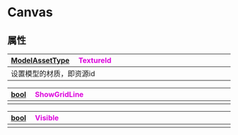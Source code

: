 # Canvas

## 属性

|<div style="width:700px">[ModelAssetType](/Api/DataType/ModelAssetType.md) &emsp;<font color="dd00dd">TextureId</font></div>|
|:---|
|设置模型的材质，即资源id|

|<div style="width:700px">[bool](/Api/DataType/Bool.md) &emsp;<font color="dd00dd">ShowGridLine</font></div>|
|:---|
||

|<div style="width:700px">[bool](/Api/DataType/Bool.md) &emsp;<font color="dd00dd">Visible</font></div>|
|:---|
||

